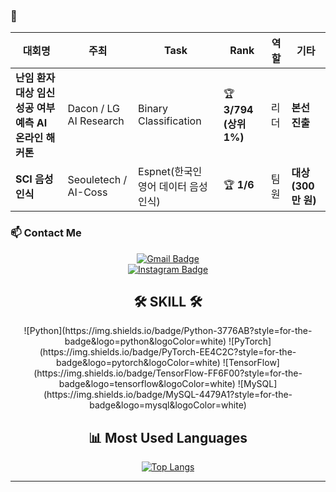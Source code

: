 
### 🏅
| 대회명 | 주최 | Task | Rank | 역할 | 기타 |
|--------|------|------|------|------|------|
| **난임 환자 대상 임신 성공 여부 예측 AI 온라인 해커톤** | Dacon / LG AI Research | Binary Classification | 🏆 **3/794 (상위 1%)** | 리더 | **본선 진출** |
| **SCI 음성인식** | Seouletech / AI-Coss | Espnet(한국인 영어 데이터 음성인식) | 🏆 **1/6** | 팀원 | **대상 (300만 원)** |



### 📫 Contact Me
<div align="center">
  
[![Gmail Badge](https://img.shields.io/badge/Email-qmdlghfl3%40naver.com-red?style=flat-square&logo=Gmail&logoColor=white)](mailto:qmdlghfl3@naver.com)  
[![Instagram Badge](https://img.shields.io/badge/Instagram-tlawogus__-purple?style=flat-square&logo=Instagram&logoColor=white)](https://www.instagram.com/tlawogus_)  

## 🛠️ SKILL 🛠️  
<div align="center">
![Python](https://img.shields.io/badge/Python-3776AB?style=for-the-badge&logo=python&logoColor=white)  
![PyTorch](https://img.shields.io/badge/PyTorch-EE4C2C?style=for-the-badge&logo=pytorch&logoColor=white)  
![TensorFlow](https://img.shields.io/badge/TensorFlow-FF6F00?style=for-the-badge&logo=tensorflow&logoColor=white)  
![MySQL](https://img.shields.io/badge/MySQL-4479A1?style=for-the-badge&logo=mysql&logoColor=white)  

## 📊 Most Used Languages 
<div align="center">
  
[![Top Langs](https://github-readme-stats.vercel.app/api/top-langs/?username=Jaehyeon-kr&layout=compact&theme=radical)](https://github.com/anuraghazra/github-readme-stats)

---

